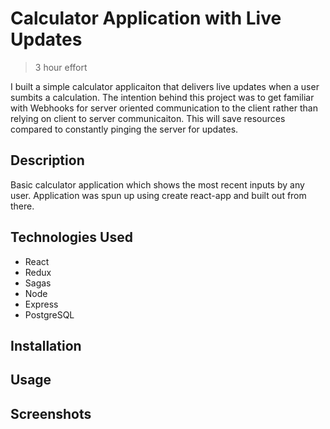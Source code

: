# Calculator Application with Live Updates

> 3 hour effort

I built a simple calculator applicaiton that delivers live updates when a user sumbits a calculation. The intention behind this project was to get familiar with Webhooks for server oriented communication to the client rather than relying on client to server communicaiton. This will save resources compared to constantly pinging the server for updates. 

## Description

Basic calculator application which shows the most recent inputs by any user. Application was spun up using create react-app and built out from there. 

## Technologies Used

- React
- Redux
- Sagas
- Node
- Express
- PostgreSQL

## Installation

## Usage

## Screenshots

